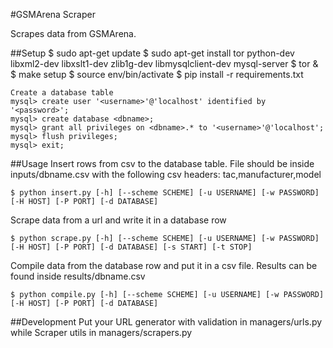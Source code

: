 #GSMArena Scraper

Scrapes data from GSMArena.

##Setup
    $ sudo apt-get update
    $ sudo apt-get install tor python-dev libxml2-dev libxslt1-dev zlib1g-dev libmysqlclient-dev mysql-server
    $ tor &
    $ make setup
    $ source env/bin/activate
    $ pip install -r requirements.txt

    Create a database table
    mysql> create user '<username>'@'localhost' identified by '<password>';
    mysql> create database <dbname>;
    mysql> grant all privileges on <dbname>.* to '<username>'@'localhost';
    mysql> flush privileges;
    mysql> exit;

##Usage
Insert rows from csv to the database table. File should be inside inputs/dbname.csv with the following csv headers: tac,manufacturer,model

    $ python insert.py [-h] [--scheme SCHEME] [-u USERNAME] [-w PASSWORD] [-H HOST] [-P PORT] [-d DATABASE]

Scrape data from a url and write it in a database row

    $ python scrape.py [-h] [--scheme SCHEME] [-u USERNAME] [-w PASSWORD] [-H HOST] [-P PORT] [-d DATABASE] [-s START] [-t STOP]

Compile data from the database row and put it in a csv file. Results can be found inside results/dbname.csv

    $ python compile.py [-h] [--scheme SCHEME] [-u USERNAME] [-w PASSWORD] [-H HOST] [-P PORT] [-d DATABASE]

##Development
Put your URL generator with validation in managers/urls.py while Scraper utils in managers/scrapers.py